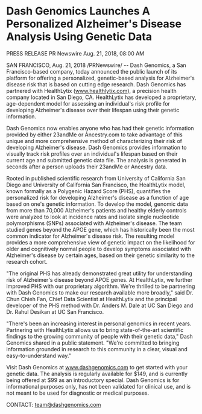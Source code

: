 # Dash Genomics Launches A Personalized Alzheimer's Disease Analysis Using Genetic Data
PRESS RELEASE PR Newswire Aug. 21, 2018, 08:00 AM

SAN FRANCISCO, Aug. 21, 2018 /PRNewswire/ -- Dash Genomics, a San Francisco-based company, today announced the public launch of its platform for offering a personalized, genetic-based analysis for Alzheimer's disease risk that is based on cutting edge research. Dash Genomics has partnered with HealthLytix (www.healthlytix.com), a precision health company located in San Diego, CA. HealthLytix has developed a proprietary, age-dependent model for assessing an individual's risk profile for developing Alzheimer's disease over their lifespan using their genetic information.

Dash Genomics now enables anyone who has had their genetic information provided by either 23andMe or Ancestry.com to take advantage of this unique and more comprehensive method of characterizing their risk of developing Alzheimer's disease. Dash Genomics provides information to visually track risk profiles over an individual's lifespan based on their current age and submitted genetic data file. The analysis is generated in seconds after a person uploads their 23andMe or Ancestry data.

Rooted in published scientific research from University of California San Diego and University of California San Francisco, the HealthLytix model, known formally as a Polygenic Hazard Score (PHS), quantifies the personalized risk for developing Alzheimer's disease as a function of age based on one's genetic information. To develop the model, genomic data from more than 70,000 Alzheimer's patients and healthy elderly controls were analyzed to look at incidence rates and isolate single nucleotide polymorphisms (SNPs) associated with Alzheimer's disease. The team studied genes beyond the APOE gene, which has historically been the most common indicator for Alzheimer's disease risk. The resulting model provides a more comprehensive view of genetic impact on the likelihood for older and cognitively normal people to develop symptoms associated with Alzheimer's disease by certain ages, based on their genetic similarity to the research cohort.

"The original PHS has already demonstrated great utility for understanding risk of Alzheimer's disease beyond APOE genes. At HealthLytix, we further improved PHS with our proprietary algorithm. We're thrilled to be partnering with Dash Genomics to make our research available more broadly," said Dr. Chun Chieh Fan, Chief Data Scientist at HealthLytix and the principal developer of the PHS method with Dr. Anders M. Dale at UC San Diego and Dr. Rahul Desikan at UC San Francisco.

"There's been an increasing interest in personal genomics in recent years. Partnering with HealthLytix allows us to bring state-of-the-art scientific findings to the growing community of people with their genetic data," Dash Genomics shared in a public statement. "We're committed to bringing information grounded in research to this community in a clear, visual and easy-to-understand way."

Visit Dash Genomics at www.dashgenomics.com to get started with your genetic data. The analysis is regularly available for $149, and is currently being offered at $99 as an introductory special. Dash Genomics is for informational purposes only, has not been validated for clinical use, and is not meant to be used for diagnostic or medical purposes.

CONTACT: team@dashgenomics.com
